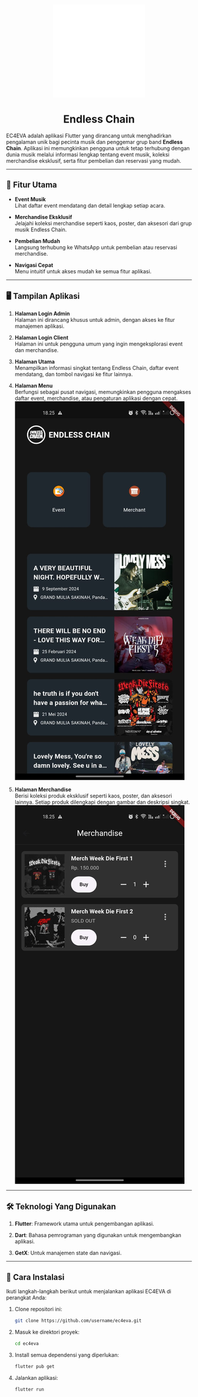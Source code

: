 <div align="center">
    <img src="assets/ENDLESS CHAIN.png" width="250">
    
</div>

# <div align="center">**Endless Chain**</div>

EC4EVA adalah aplikasi Flutter yang dirancang untuk menghadirkan pengalaman unik bagi pecinta musik dan penggemar grup band **Endless Chain**. Aplikasi ini memungkinkan pengguna untuk tetap terhubung dengan dunia musik melalui informasi lengkap tentang event musik, koleksi merchandise eksklusif, serta fitur pembelian dan reservasi yang mudah.

---

## 🎵 **Fitur Utama**

- **Event Musik**  
  Lihat daftar event mendatang dan detail lengkap setiap acara.

- **Merchandise Eksklusif**  
  Jelajahi koleksi merchandise seperti kaos, poster, dan aksesori dari grup musik Endless Chain.

- **Pembelian Mudah**  
  Langsung terhubung ke WhatsApp untuk pembelian atau reservasi merchandise.

- **Navigasi Cepat**  
  Menu intuitif untuk akses mudah ke semua fitur aplikasi.

---

## 🖥️ **Tampilan Aplikasi**

1. **Halaman Login Admin**  
   Halaman ini dirancang khusus untuk admin, dengan akses ke fitur manajemen aplikasi.

2. **Halaman Login Client**  
   Halaman ini untuk pengguna umum yang ingin mengeksplorasi event dan merchandise.

3. **Halaman Utama**  
   Menampilkan informasi singkat tentang Endless Chain, daftar event mendatang, dan tombol navigasi ke fitur lainnya.

4. **Halaman Menu**  
   Berfungsi sebagai pusat navigasi, memungkinkan pengguna mengakses daftar event, merchandise, atau pengaturan aplikasi dengan cepat.
   ![Menu](assets/ss2.jpeg)


5. **Halaman Merchandise**  
   Berisi koleksi produk eksklusif seperti kaos, poster, dan aksesori lainnya. Setiap produk dilengkapi dengan gambar dan deskripsi singkat.
   ![Merchant](assets/ss3.jpeg)

---

## 🛠️ **Teknologi Yang Digunakan**

1. **Flutter**: Framework utama untuk pengembangan aplikasi.  

2. **Dart**: Bahasa pemrograman yang digunakan untuk mengembangkan aplikasi.  

3. **GetX**: Untuk manajemen state dan navigasi.

---

## 🚀 **Cara Instalasi**

Ikuti langkah-langkah berikut untuk menjalankan aplikasi EC4EVA di perangkat Anda:

1. Clone repositori ini:
   ```bash
   git clone https://github.com/username/ec4eva.git
2. Masuk ke direktori proyek:
   ```bash
   cd ec4eva
3. Install semua dependensi yang diperlukan:
   ```bash
   flutter pub get
4. Jalankan aplikasi:
   ```bash
   flutter run

